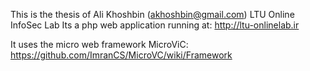 This is the thesis of Ali Khoshbin (akhoshbin@gmail.com)
LTU Online InfoSec Lab
Its a php web application running at:
http://ltu-onlinelab.ir

It uses the micro web framework MicroViC:
https://github.com/ImranCS/MicroVC/wiki/Framework
